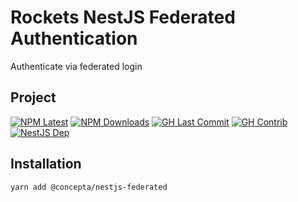 # Rockets NestJS Federated Authentication

Authenticate via federated login

## Project

[![NPM Latest](https://img.shields.io/npm/v/@concepta/nestjs-federated)](https://www.npmjs.com/package/@concepta/nestjs-federated)
[![NPM Downloads](https://img.shields.io/npm/dw/@conceptadev/nestjs-federated)](https://www.npmjs.com/package/@concepta/nestjs-federated)
[![GH Last Commit](https://img.shields.io/github/last-commit/conceptadev/rockets?logo=github)](https://github.com/conceptadev/rockets)
[![GH Contrib](https://img.shields.io/github/contributors/conceptadev/rockets?logo=github)](https://github.com/conceptadev/rockets/graphs/contributors)
[![NestJS Dep](https://img.shields.io/github/package-json/dependency-version/conceptadev/rockets/@nestjs/common?label=NestJS&logo=nestjs&filename=packages%2Fnestjs-core%2Fpackage.json)](https://www.npmjs.com/package/@nestjs/common)

## Installation

`yarn add @concepta/nestjs-federated`
